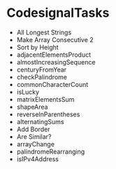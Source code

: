 # CodesignalTasks
* All Longest Strings  
* Make Array Consecutive 2  
* Sort by Height  
* adjacentElementsProduct  
* almostIncreasingSequence  
* centuryFromYear  
* checkPalindrome  
* commonCharacterCount  
* isLucky  
* matrixElementsSum  
* shapeArea  
* reverseInParentheses
* alternatingSums
* Add Border
* Are Similar?
* arrayChange
* palindromeRearranging
* isIPv4Address
